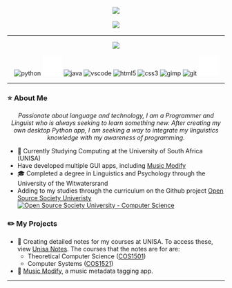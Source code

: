<p align="center"><img src="https://capsule-render.vercel.app/api?type=waving&text=Hi%20there,%20I’m%20Kyzan👋&color=gradient&fontSize=50&height=100"/></p>

<p align="center">
  <img src="https://readme-typing-svg.demolab.com/?lines=Computer+Science+Student;Linguist&font=Fira%20Code&center=true&width=380&height=50"/>
</p>

___

<p align="center">
    <a href="https://www.linkedin.com/in/kyzan-hartwig-6b0795251/"><img src="https://img.shields.io/badge/LinkedIn-0077B5?style=for-the-badge&logo=linkedin&logoColor=white"/></a>
</p>

<p align="center">
    <img src="https://cdn.jsdelivr.net/gh/devicons/devicon/icons/python/python-original.svg" width="45" height="45" alt="python" />
    <img src="./icons/latex-inverted.svg" width="45" height="45" alt="LaTeX"/>
    <img src="https://cdn.jsdelivr.net/gh/devicons/devicon/icons/java/java-original.svg" width="45" height="45" alt="java" />
    <img src="https://cdn.jsdelivr.net/gh/devicons/devicon/icons/vscode/vscode-original.svg" width="45" height="45" alt="vscode" />
    <img src="https://cdn.jsdelivr.net/gh/devicons/devicon/icons/html5/html5-original.svg" width="45" height="45" alt="html5" />
    <img src="https://cdn.jsdelivr.net/gh/devicons/devicon/icons/css3/css3-original.svg" width="45" height="45" alt="css3" />
    <img src="https://cdn.jsdelivr.net/gh/devicons/devicon/icons/gimp/gimp-original.svg" width="45" height="45" alt="gimp"/>
    <img src="https://cdn.jsdelivr.net/gh/devicons/devicon/icons/git/git-original.svg" width="45" height="45" alt="git" />
    <img src="./icons/github-inverted.svg" width="45" height="45" alt="Github"/>
</p>

___

### ⭐ About Me
<p align="center"><i>Passionate about language and technology, I am a Programmer and Linguist who is always seeking to learn something new. After creating my own desktop Python app, I am seeking a way to integrate my linguistics knowledge with my awareness of programming.</i></p>

- 🏫 Currently Studying Computing at the University of South Africa (UNISA)
- Have developed multiple GUI apps, including [Music Modify](https://github.com/Kayzels/Music-Modify)
- 🎓 Completed a degree in Linguistics and Psychology through the University of the Witwatersrand
- Adding to my studies through the curriculum on the Github project [Open Source Society Univeristy]([https://](https://github.com/ossu/computer-science)) <a href="https://github.com/ossu/computer-science">
	<img alt="Open Source Society University - Computer Science" src="https://img.shields.io/badge/OSSU-computer--science-blue.svg">
  </a>

### ✏️ My Projects

- 📓 Creating detailed notes for my courses at UNISA. To access these, view [Unisa Notes](https://github.com/orgs/Unisa-Notes/repositories). The courses that the notes are for are:
    * Theoretical Computer Science ([COS1501](https://github.com/Unisa-Notes/COS1501))
    * Computer Systems ([COS1521](https://github.com/Unisa-Notes/COS1521))
- 🎵 [Music Modify](https://github.com/Kayzels/Music-Modify), a music metadata tagging app. 

___